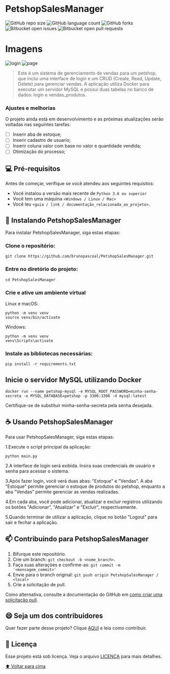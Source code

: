 # PetshopSalesManager

![GitHub repo size](https://img.shields.io/github/directory-file-count/brunopascoal/PetshopSalesManager?style=for-the-badge)
![GitHub language count](https://img.shields.io/github/languages/top/brunopascoal/PetshopSalesManager?style=for-the-badge)
![GitHub forks](https://img.shields.io/github/forks/brunopascoal/PetshopSalesManager?style=for-the-badge)
![Bitbucket open issues](https://img.shields.io/bitbucket/issues/brunopascoal/PetshopSalesManager?style=for-the-badge)
![Bitbucket open pull requests](https://img.shields.io/bitbucket/pr-raw/brunopascoal/PetshopSalesManager?style=for-the-badge)

# Imagens

![login](https://user-images.githubusercontent.com/49947689/235822991-c530e034-8f8c-4873-a201-96dfb2fc8e2d.png)
![page](https://user-images.githubusercontent.com/49947689/235823020-f2468ada-daaa-4bba-95cf-c26aecb7deaa.png)

> Este é um sistema de gerenciamento de vendas para um petshop, que inclui uma interface de login e um CRUD (Create, Read, Update, Delete) para gerenciar vendas. A aplicação utiliza Docker para executar um servidor MySQL e possui duas tabelas no banco de dados: login e vendas_produtos.

### Ajustes e melhorias

O projeto ainda está em desenvolvimento e as próximas atualizações serão voltadas nas seguintes tarefas:

- [ ] Inserir aba de estoque;
- [ ] Inserir cadastro de usuario;
- [ ] Inserir coluna valor com base no valor e quantidade vendida;
- [ ] Otimização do processo;

## 💻 Pré-requisitos

Antes de começar, verifique se você atendeu aos seguintes requisitos:

<!---Estes são apenas requisitos de exemplo. Adicionar, duplicar ou remover conforme necessário--->

- Você instalou a versão mais recente de `Python 3.6 ou superior`
- Você tem uma máquina `<Windows / Linux / Mac>`
- Você leu `<guia / link / documentação_relacionada_ao_projeto>`.

## 🚀 Instalando PetshopSalesManager

Para instalar PetshopSalesManager, siga estas etapas:

### Clone o repositório:

```
git clone https://github.com/brunopascoal/PetshopSalesManager.git
```

### Entre no diretório do projeto:

```
cd PetshopSalesManager
```

### Crie e ative um ambiente virtual

Linux e macOS:

```
python -m venv venv
source venv/bin/activate
```

Windows:

```
python -m venv venv
venv\Scripts\activate
```

### Instale as bibliotecas necessárias:

```
pip install -r requirements.txt
```

## Inicie o servidor MySQL utilizando Docker

```
docker run --name petshop-mysql -e MYSQL_ROOT_PASSWORD=minha-senha-secreta -e MYSQL_DATABASE=petshop -p 3306:3306 -d mysql:latest
```

Certifique-se de substituir minha-senha-secreta pela senha desejada.

## ☕ Usando PetshopSalesManager

Para usar PetshopSalesManager, siga estas etapas:

1.Execute o script principal da aplicação:

```
python main.py

```

2.A interface de login será exibida. Insira suas credenciais de usuário e senha para acessar o sistema.

3.Após fazer login, você verá duas abas: "Estoque" e "Vendas". A aba "Estoque" permite gerenciar o estoque de produtos do petshop, enquanto a aba "Vendas" permite gerenciar as vendas realizadas.

4.Em cada aba, você pode adicionar, atualizar e excluir registros utilizando os botões "Adicionar", "Atualizar" e "Excluir", respectivamente.

5.Quando terminar de utilizar a aplicação, clique no botão "Logout" para sair e fechar a aplicação.

## 📫 Contribuindo para PetshopSalesManager

1. Bifurque este repositório.
2. Crie um branch: `git checkout -b <nome_branch>`.
3. Faça suas alterações e confirme-as: `git commit -m '<mensagem_commit>'`
4. Envie para o branch original: `git push origin PetshopSalesManager / <local>`
5. Crie a solicitação de pull.

Como alternativa, consulte a documentação do GitHub em [como criar uma solicitação pull](https://help.github.com/en/github/collaborating-with-issues-and-pull-requests/creating-a-pull-request).

## 😄 Seja um dos contribuidores<br>

Quer fazer parte desse projeto? Clique [AQUI](CONTRIBUTING.md) e leia como contribuir.

## 📝 Licença

Esse projeto está sob licença. Veja o arquivo [LICENÇA](LICENSE.md) para mais detalhes.

[⬆ Voltar para cima](#topo)

